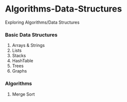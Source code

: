# Algorithms-Data-Structures
Exploring Algorithms/Data Structures

### Basic Data Structures
  1. Arrays & Strings
  2. Lists
  3. Stacks
  4. HashTable
  5. Trees
  6. Graphs
  
### Algorithms
  1. Merge Sort
